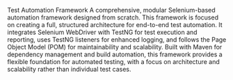 Test Automation Framework
A comprehensive, modular Selenium-based automation framework designed from scratch. This framework is focused on creating a full, structured architecture for end-to-end test automation. It integrates Selenium WebDriver with TestNG for test execution and reporting, uses TestNG listeners for enhanced logging, and follows the Page Object Model (POM) for maintainability and scalability. Built with Maven for dependency management and build automation, this framework provides a flexible foundation for automated testing, with a focus on architecture and scalability rather than individual test cases.
